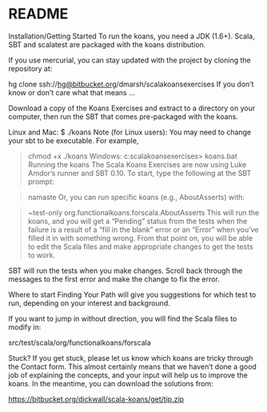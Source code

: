 
# README #

Installation/Getting Started
To run the koans, you need a JDK (1.6+). Scala, SBT and scalatest are packaged with the koans distribution.

If you use mercurial, you can stay updated with the project by cloning the repository at:

hg clone ssh://hg@bitbucket.org/dmarsh/scalakoansexercises
If you don’t know or don’t care what that means …

Download a copy of the Koans Exercises and extract to a directory on your computer, then run the SBT that comes pre-packaged with the koans.

Linux and Mac:
$ ./koans
Note (for Linux users): You may need to change your sbt to be executable. For example,

> chmod +x ./koans
Windows:
c:scalakoansexercises> koans.bat
Running the koans
The Scala Koans Exercises are now using Luke Amdor’s runner and SBT 0.10. To start, type the following at the SBT prompt:

> namaste
Or, you can run specific koans (e.g., AboutAsserts) with:

> ~test-only org.functionalkoans.forscala.AboutAsserts
This will run the koans, and you will get a “Pending” status from the tests when the failure is a result of a “fill in the blank” error or an “Error” when you’ve filled it in with something wrong. From that point on, you will be able to edit the Scala files and make appropriate changes to get the tests to work.

SBT will run the tests when you make changes. Scroll back through the messages to the first error and make the change to fix the error.

Where to start
Finding Your Path will give you suggestions for which test to run, depending on your interest and background.

If you want to jump in without direction, you will find the Scala files to modify in:

src/test/scala/org/functionalkoans/forscala

Stuck?
If you get stuck, please let us know which koans are tricky through the Contact form. This almost certainly means that we haven’t done a good job of explaining the concepts, and your input will help us to improve the koans. In the meantime, you can download the solutions from:

https://bitbucket.org/dickwall/scala-koans/get/tip.zip

